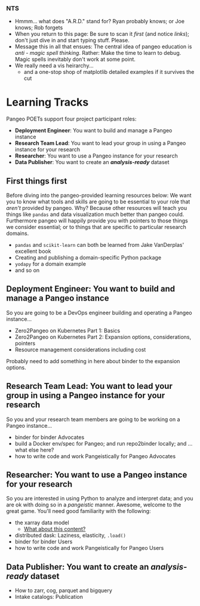 ### NTS

- Hmmm... what does "A.R.D." stand for? Ryan probably knows; or Joe knows; Rob forgets
- When you return to this page: Be sure to scan it *first* (and notice *links*); don't just dive in and start typing stuff. Please.
- Message this in all that ensues: The central idea of pangeo education is *anti - magic spell thinking*. Rather: Make the time to learn to debug. Magic spells inevitably don't work at some point.
- We really need a vis heirarchy... 
  - and a one-stop shop of matplotlib detailed examples if it survives the cut


# Learning Tracks


Pangeo POETs support four project participant roles: 


- **Deployment Engineer**: You want to build and manage a Pangeo instance
- **Research Team Lead**: You want to lead your group in using a Pangeo instance for your research
- **Researcher**: You want to use a Pangeo instance for your research
- **Data Publisher**: You want to create an ***analysis-ready*** dataset


## First things first


Before diving into the pangeo-provided learning resources below: We want you to know what 
tools and skills are going to be essential to your role that *aren't* provided by pangeo. 
Why? Because other resources will teach you things like `pandas` and data visualization much
better than pangeo could. Furthermore pangeo will happily provide you with pointers to 
those things we consider essential; or to things that are specific to particular research
domains. 

* `pandas` and `scikit-learn` can both be learned from Jake VanDerplas' excellent book
* Creating and publishing a domain-specific Python package
* `yodapy` for a domain example
* and so on


## Deployment Engineer: You want to build and manage a Pangeo instance


So you are going to be a DevOps engineer building and operating a Pangeo instance...


* Zero2Pangeo on Kubernetes Part 1: Basics
* Zero2Pangeo on Kubernetes Part 2: Expansion options, considerations, pointers
* Resource management considerations including cost


Probably need to add something in here about binder to the expansion options.


## Research Team Lead: You want to lead your group in using a Pangeo instance for your research


So you and your research team members are going to be working on a Pangeo instance...


* binder for binder Advocates
* build a Docker env/spec for Pangeo; and run repo2binder locally; and ... what else here?
* how to write code and work Pangeistically for Pangeo Advocates


## Researcher: You want to use a Pangeo instance for your research


So you are interested in using Python to analyze and interpret data; and you are ok with 
doing so in a *pangeistic* manner. Awesome, welcome to the great game. You'll need good
familiarity with the following:


* the xarray data model
  * [What about this content?](https://towardsdatascience.com/handling-netcdf-files-using-xarray-for-absolute-beginners-111a8ab4463f)
* distributed dask: Laziness, elasticity, `.load()`
* binder for binder Users
* how to write code and work Pangeistically for Pangeo Users


## Data Publisher: You want to create an ***analysis-ready*** dataset


* How to zarr, cog, parquet and bigquery
* Intake catalogs: Publication
